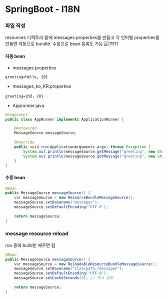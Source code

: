 # SpringBoot - I18N

### 파일 작성
resources 디렉토리 밑에 messages.properties를 만들고 각 언어별 properties를 만들면 자동으로 bundle.
수동으로 bean 등록도 가능
![11111](https://github.com/ydj515/record-study/assets/32935365/cc627a02-a209-4be3-8537-5cfcabf94e80)

#### 자동 bean
- messages.properties
```properties
greeting=Hello, {0}
```

- messages_ko_KR.properties
```properties
greeting=안녕, {0}
```

- Apprunner.java
```java
@Component
public class AppRunner implements ApplicationRunner {

    @Autowired
    MessageSource messageSource;
 
    @Override
    public void run(ApplicationArguments args) throws Exception {
        System.out.println(messageSource.getMessage("greeting", new String[]{ "dj"}, Locale.KOREA)); // 안녕, dj
        System.out.println(messageSource.getMessage("greeting", new String[]{ "dj"}, Locale.getDefault())); // Hello, dj
    }
}
```

#### 수동 bean
```java
@Bean
public MessageSource messageSource() {
    var messageSource = new ResourceBundleMessageSource();
    messageSource.setBasename("messages");
    messageSource.setDefaultEncoding("UTF-8");
 
    return messageSource;
}
```


### message resource reload
run 중에 build만 해주면 됨
```java
@Bean
public MessageSource messageSource() {
    var messageSource = new ReloadableResourceBundleMessageSource();
    messageSource.setBasename("classpath:/messages");
    messageSource.setDefaultEncoding("UTF-8");
    messageSource.setCacheSeconds(3); // 캐시 설정
 
    return messageSource;
}

```